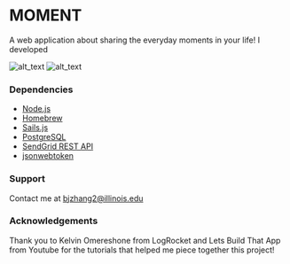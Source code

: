 # MOMENT
A web application about sharing the everyday moments in your life! I developed 

![alt_text](main.png "images/main.png")
![alt_text](feed.png "images/feed.png")

### Dependencies ###
* [Node.js](https://nodejs.org/en/download/)
* [Homebrew](https://brew.sh/)
* [Sails.js](https://sailsjs.com/get-started)
* [PostgreSQL](https://www.postgresql.org/)
* [SendGrid REST API](https://sendgrid.com/docs/for-developers/sending-email/api-getting-started/)
* [jsonwebtoken](https://www.npmjs.com/package/jsonwebtoken)

### Support ###
Contact me at bjzhang2@illinois.edu

### Acknowledgements ###
Thank you to Kelvin Omereshone from LogRocket and Lets Build That App from Youtube for the tutorials that helped me piece together this project!
